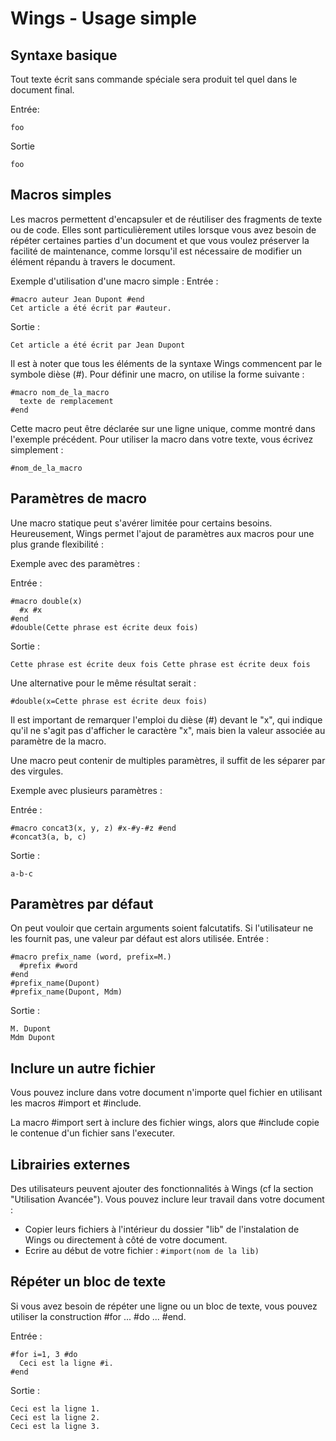 # Wings - Usage simple

## Syntaxe basique
Tout texte écrit sans commande spéciale sera produit tel quel dans le document final.


Entrée:
``` wings
foo
```

Sortie
``` wings
foo
```

## Macros simples
Les macros permettent d'encapsuler et de réutiliser des fragments de texte ou de code. Elles sont particulièrement utiles lorsque vous avez besoin de répéter certaines parties d'un document et que vous voulez préserver la facilité de maintenance, comme lorsqu'il est nécessaire de modifier un élément répandu à travers le document.

Exemple d'utilisation d'une macro simple :
Entrée :
``` wings
#macro auteur Jean Dupont #end
Cet article a été écrit par #auteur.
```

Sortie :
``` wings
Cet article a été écrit par Jean Dupont
```

Il est à noter que tous les éléments de la syntaxe Wings commencent par le symbole dièse (#). Pour définir une macro, on utilise la forme suivante :

``` wings
#macro nom_de_la_macro
  texte de remplacement
#end
```

Cette macro peut être déclarée sur une ligne unique, comme montré dans l'exemple précédent. Pour utiliser la macro dans votre texte, vous écrivez simplement :

``` wings
#nom_de_la_macro
```

## Paramètres de macro
Une macro statique peut s'avérer limitée pour certains besoins. Heureusement, Wings permet l'ajout de paramètres aux macros pour une plus grande flexibilité :

Exemple avec des paramètres :

Entrée :
``` wings
#macro double(x)
  #x #x
#end
#double(Cette phrase est écrite deux fois)
```

Sortie :
``` wings
Cette phrase est écrite deux fois Cette phrase est écrite deux fois
```

Une alternative pour le même résultat serait :

``` wings
#double(x=Cette phrase est écrite deux fois)
```

Il est important de remarquer l'emploi du dièse (#) devant le "x", qui indique qu'il ne s'agit pas d'afficher le caractère "x", mais bien la valeur associée au paramètre de la macro.

Une macro peut contenir de multiples paramètres, il suffit de les séparer par des virgules.

Exemple avec plusieurs paramètres :

Entrée :
``` wings
#macro concat3(x, y, z) #x-#y-#z #end
#concat3(a, b, c)
```

Sortie :
``` wings
a-b-c
```

## Paramètres par défaut
On peut vouloir que certain arguments soient falcutatifs. Si l'utilisateur ne les fournit pas, une valeur par défaut est alors utilisée.
Entrée :
``` wings
#macro prefix_name (word, prefix=M.)
  #prefix #word
#end
#prefix_name(Dupont)
#prefix_name(Dupont, Mdm)
```

Sortie :
``` wings
M. Dupont
Mdm Dupont
```

## Inclure un autre fichier
Vous pouvez inclure dans votre document n'importe quel fichier en utilisant les macros #import et #include.

La macro #import sert à inclure des fichier wings, alors que #include copie le contenue d'un fichier sans l'executer.

## Librairies externes
Des utilisateurs peuvent ajouter des fonctionnalités à Wings (cf la section "Utilisation Avancée").
Vous pouvez inclure leur travail dans votre document :
  - Copier leurs fichiers à l'intérieur du dossier "lib" de l'instalation de Wings ou directement à côté de votre document.
  - Ecrire au début de votre fichier : ```#import(nom de la lib)```

## Répéter un bloc de texte
Si vous avez besoin de répéter une ligne ou un bloc de texte, vous pouvez utiliser la construction #for ... #do ... #end.

Entrée :
``` wings
#for i=1, 3 #do
  Ceci est la ligne #i.
#end
```

Sortie :
``` wings
Ceci est la ligne 1.
Ceci est la ligne 2.
Ceci est la ligne 3.
```